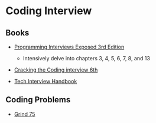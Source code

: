 
# Coding Interview

## Books

- [Programming Interviews Exposed 3rd Edition](./src/books/Programming%20Interviews%20Exposed%20-%20Third%20Edition.pdf)
  - Intensively delve into chapters 3, 4, 5, 6, 7, 8, and 13 
- [Cracking the Coding interview 6th](./src/books/Cracking-the-Coding-Interview-6th-Edition-189-Programming-Questions-and-Solutions.pdf)

- [Tech Interview Handbook](https://www.techinterviewhandbook.org/software-engineering-interview-guide/)


## Coding Problems

- [Grind 75](https://www.techinterviewhandbook.org/grind75)
